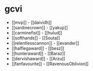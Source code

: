 # gcvi

* [[mvp]] - [[daividh]]
* [[sardinecrown]] - [[yakup]]
* [[carminefist]] - [[hulud]]
* [[softhands]] - [[Souta]]
* [[relentlesscannon]] - [[evander]]
* [[halflegaward]] - [[besz]]
* [[hunteraward]] - [[Baraz]]
* [[dervishaward]] - [[Arzu]]
* [[fanfavourite]] - [[RavenousOblivion]]
